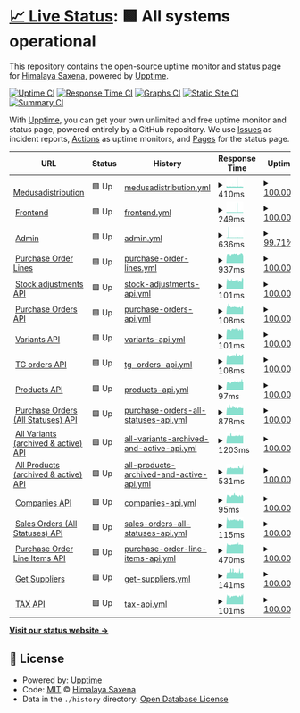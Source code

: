 # [📈 Live Status](https://demo.upptime.js.org): <!--live status--> **🟩 All systems operational**

This repository contains the open-source uptime monitor and status page for [Himalaya Saxena](https://demo.upptime.js.org), powered by [Upptime](https://github.com/upptime/upptime).

[![Uptime CI](https://github.com/himalayadevo/medusa_monitoring/workflows/Uptime%20CI/badge.svg)](https://github.com/himalayadevo/medusa_monitoring/actions?query=workflow%3A%22Uptime+CI%22)
[![Response Time CI](https://github.com/himalayadevo/medusa_monitoring/workflows/Response%20Time%20CI/badge.svg)](https://github.com/himalayadevo/medusa_monitoring/actions?query=workflow%3A%22Response+Time+CI%22)
[![Graphs CI](https://github.com/himalayadevo/medusa_monitoring/workflows/Graphs%20CI/badge.svg)](https://github.com/himalayadevo/medusa_monitoring/actions?query=workflow%3A%22Graphs+CI%22)
[![Static Site CI](https://github.com/himalayadevo/medusa_monitoring/workflows/Static%20Site%20CI/badge.svg)](https://github.com/himalayadevo/medusa_monitoring/actions?query=workflow%3A%22Static+Site+CI%22)
[![Summary CI](https://github.com/himalayadevo/medusa_monitoring/workflows/Summary%20CI/badge.svg)](https://github.com/himalayadevo/medusa_monitoring/actions?query=workflow%3A%22Summary+CI%22)

With [Upptime](https://upptime.js.org), you can get your own unlimited and free uptime monitor and status page, powered entirely by a GitHub repository. We use [Issues](https://github.com/himalayadevo/medusa_monitoring/issues) as incident reports, [Actions](https://github.com/himalayadevo/medusa_monitoring/actions) as uptime monitors, and [Pages](https://demo.upptime.js.org) for the status page.

<!--start: status pages-->
<!-- This summary is generated by Upptime (https://github.com/upptime/upptime) -->
<!-- Do not edit this manually, your changes will be overwritten -->
<!-- prettier-ignore -->
| URL | Status | History | Response Time | Uptime |
| --- | ------ | ------- | ------------- | ------ |
| <img alt="" src="https://favicons.githubusercontent.com/medusadistribution.com" height="13"> [Medusadistribution](https://medusadistribution.com/) | 🟩 Up | [medusadistribution.yml](https://github.com/himalayadevo/medusa_monitoring/commits/HEAD/history/medusadistribution.yml) | <details><summary><img alt="Response time graph" src="./graphs/medusadistribution/response-time-week.png" height="20"> 410ms</summary><br><a href="https://himalayadevo.github.io/medusa_monitoring/history/medusadistribution"><img alt="Response time 410" src="https://img.shields.io/endpoint?url=https%3A%2F%2Fraw.githubusercontent.com%2Fhimalayadevo%2Fmedusa_monitoring%2FHEAD%2Fapi%2Fmedusadistribution%2Fresponse-time.json"></a><br><a href="https://himalayadevo.github.io/medusa_monitoring/history/medusadistribution"><img alt="24-hour response time 348" src="https://img.shields.io/endpoint?url=https%3A%2F%2Fraw.githubusercontent.com%2Fhimalayadevo%2Fmedusa_monitoring%2FHEAD%2Fapi%2Fmedusadistribution%2Fresponse-time-day.json"></a><br><a href="https://himalayadevo.github.io/medusa_monitoring/history/medusadistribution"><img alt="7-day response time 410" src="https://img.shields.io/endpoint?url=https%3A%2F%2Fraw.githubusercontent.com%2Fhimalayadevo%2Fmedusa_monitoring%2FHEAD%2Fapi%2Fmedusadistribution%2Fresponse-time-week.json"></a><br><a href="https://himalayadevo.github.io/medusa_monitoring/history/medusadistribution"><img alt="30-day response time 410" src="https://img.shields.io/endpoint?url=https%3A%2F%2Fraw.githubusercontent.com%2Fhimalayadevo%2Fmedusa_monitoring%2FHEAD%2Fapi%2Fmedusadistribution%2Fresponse-time-month.json"></a><br><a href="https://himalayadevo.github.io/medusa_monitoring/history/medusadistribution"><img alt="1-year response time 410" src="https://img.shields.io/endpoint?url=https%3A%2F%2Fraw.githubusercontent.com%2Fhimalayadevo%2Fmedusa_monitoring%2FHEAD%2Fapi%2Fmedusadistribution%2Fresponse-time-year.json"></a></details> | <details><summary><a href="https://himalayadevo.github.io/medusa_monitoring/history/medusadistribution">100.00%</a></summary><a href="https://himalayadevo.github.io/medusa_monitoring/history/medusadistribution"><img alt="All-time uptime 100.00%" src="https://img.shields.io/endpoint?url=https%3A%2F%2Fraw.githubusercontent.com%2Fhimalayadevo%2Fmedusa_monitoring%2FHEAD%2Fapi%2Fmedusadistribution%2Fuptime.json"></a><br><a href="https://himalayadevo.github.io/medusa_monitoring/history/medusadistribution"><img alt="24-hour uptime 100.00%" src="https://img.shields.io/endpoint?url=https%3A%2F%2Fraw.githubusercontent.com%2Fhimalayadevo%2Fmedusa_monitoring%2FHEAD%2Fapi%2Fmedusadistribution%2Fuptime-day.json"></a><br><a href="https://himalayadevo.github.io/medusa_monitoring/history/medusadistribution"><img alt="7-day uptime 100.00%" src="https://img.shields.io/endpoint?url=https%3A%2F%2Fraw.githubusercontent.com%2Fhimalayadevo%2Fmedusa_monitoring%2FHEAD%2Fapi%2Fmedusadistribution%2Fuptime-week.json"></a><br><a href="https://himalayadevo.github.io/medusa_monitoring/history/medusadistribution"><img alt="30-day uptime 100.00%" src="https://img.shields.io/endpoint?url=https%3A%2F%2Fraw.githubusercontent.com%2Fhimalayadevo%2Fmedusa_monitoring%2FHEAD%2Fapi%2Fmedusadistribution%2Fuptime-month.json"></a><br><a href="https://himalayadevo.github.io/medusa_monitoring/history/medusadistribution"><img alt="1-year uptime 100.00%" src="https://img.shields.io/endpoint?url=https%3A%2F%2Fraw.githubusercontent.com%2Fhimalayadevo%2Fmedusa_monitoring%2FHEAD%2Fapi%2Fmedusadistribution%2Fuptime-year.json"></a></details>
| <img alt="" src="https://favicons.githubusercontent.com/beta.medusadistribution.com" height="13"> [Frontend](https://beta.medusadistribution.com/) | 🟩 Up | [frontend.yml](https://github.com/himalayadevo/medusa_monitoring/commits/HEAD/history/frontend.yml) | <details><summary><img alt="Response time graph" src="./graphs/frontend/response-time-week.png" height="20"> 249ms</summary><br><a href="https://himalayadevo.github.io/medusa_monitoring/history/frontend"><img alt="Response time 249" src="https://img.shields.io/endpoint?url=https%3A%2F%2Fraw.githubusercontent.com%2Fhimalayadevo%2Fmedusa_monitoring%2FHEAD%2Fapi%2Ffrontend%2Fresponse-time.json"></a><br><a href="https://himalayadevo.github.io/medusa_monitoring/history/frontend"><img alt="24-hour response time 222" src="https://img.shields.io/endpoint?url=https%3A%2F%2Fraw.githubusercontent.com%2Fhimalayadevo%2Fmedusa_monitoring%2FHEAD%2Fapi%2Ffrontend%2Fresponse-time-day.json"></a><br><a href="https://himalayadevo.github.io/medusa_monitoring/history/frontend"><img alt="7-day response time 249" src="https://img.shields.io/endpoint?url=https%3A%2F%2Fraw.githubusercontent.com%2Fhimalayadevo%2Fmedusa_monitoring%2FHEAD%2Fapi%2Ffrontend%2Fresponse-time-week.json"></a><br><a href="https://himalayadevo.github.io/medusa_monitoring/history/frontend"><img alt="30-day response time 249" src="https://img.shields.io/endpoint?url=https%3A%2F%2Fraw.githubusercontent.com%2Fhimalayadevo%2Fmedusa_monitoring%2FHEAD%2Fapi%2Ffrontend%2Fresponse-time-month.json"></a><br><a href="https://himalayadevo.github.io/medusa_monitoring/history/frontend"><img alt="1-year response time 249" src="https://img.shields.io/endpoint?url=https%3A%2F%2Fraw.githubusercontent.com%2Fhimalayadevo%2Fmedusa_monitoring%2FHEAD%2Fapi%2Ffrontend%2Fresponse-time-year.json"></a></details> | <details><summary><a href="https://himalayadevo.github.io/medusa_monitoring/history/frontend">100.00%</a></summary><a href="https://himalayadevo.github.io/medusa_monitoring/history/frontend"><img alt="All-time uptime 100.00%" src="https://img.shields.io/endpoint?url=https%3A%2F%2Fraw.githubusercontent.com%2Fhimalayadevo%2Fmedusa_monitoring%2FHEAD%2Fapi%2Ffrontend%2Fuptime.json"></a><br><a href="https://himalayadevo.github.io/medusa_monitoring/history/frontend"><img alt="24-hour uptime 100.00%" src="https://img.shields.io/endpoint?url=https%3A%2F%2Fraw.githubusercontent.com%2Fhimalayadevo%2Fmedusa_monitoring%2FHEAD%2Fapi%2Ffrontend%2Fuptime-day.json"></a><br><a href="https://himalayadevo.github.io/medusa_monitoring/history/frontend"><img alt="7-day uptime 100.00%" src="https://img.shields.io/endpoint?url=https%3A%2F%2Fraw.githubusercontent.com%2Fhimalayadevo%2Fmedusa_monitoring%2FHEAD%2Fapi%2Ffrontend%2Fuptime-week.json"></a><br><a href="https://himalayadevo.github.io/medusa_monitoring/history/frontend"><img alt="30-day uptime 100.00%" src="https://img.shields.io/endpoint?url=https%3A%2F%2Fraw.githubusercontent.com%2Fhimalayadevo%2Fmedusa_monitoring%2FHEAD%2Fapi%2Ffrontend%2Fuptime-month.json"></a><br><a href="https://himalayadevo.github.io/medusa_monitoring/history/frontend"><img alt="1-year uptime 100.00%" src="https://img.shields.io/endpoint?url=https%3A%2F%2Fraw.githubusercontent.com%2Fhimalayadevo%2Fmedusa_monitoring%2FHEAD%2Fapi%2Ffrontend%2Fuptime-year.json"></a></details>
| <img alt="" src="https://favicons.githubusercontent.com/admin.medusadistribution.com" height="13"> [Admin](https://admin.medusadistribution.com/) | 🟩 Up | [admin.yml](https://github.com/himalayadevo/medusa_monitoring/commits/HEAD/history/admin.yml) | <details><summary><img alt="Response time graph" src="./graphs/admin/response-time-week.png" height="20"> 636ms</summary><br><a href="https://himalayadevo.github.io/medusa_monitoring/history/admin"><img alt="Response time 636" src="https://img.shields.io/endpoint?url=https%3A%2F%2Fraw.githubusercontent.com%2Fhimalayadevo%2Fmedusa_monitoring%2FHEAD%2Fapi%2Fadmin%2Fresponse-time.json"></a><br><a href="https://himalayadevo.github.io/medusa_monitoring/history/admin"><img alt="24-hour response time 546" src="https://img.shields.io/endpoint?url=https%3A%2F%2Fraw.githubusercontent.com%2Fhimalayadevo%2Fmedusa_monitoring%2FHEAD%2Fapi%2Fadmin%2Fresponse-time-day.json"></a><br><a href="https://himalayadevo.github.io/medusa_monitoring/history/admin"><img alt="7-day response time 636" src="https://img.shields.io/endpoint?url=https%3A%2F%2Fraw.githubusercontent.com%2Fhimalayadevo%2Fmedusa_monitoring%2FHEAD%2Fapi%2Fadmin%2Fresponse-time-week.json"></a><br><a href="https://himalayadevo.github.io/medusa_monitoring/history/admin"><img alt="30-day response time 636" src="https://img.shields.io/endpoint?url=https%3A%2F%2Fraw.githubusercontent.com%2Fhimalayadevo%2Fmedusa_monitoring%2FHEAD%2Fapi%2Fadmin%2Fresponse-time-month.json"></a><br><a href="https://himalayadevo.github.io/medusa_monitoring/history/admin"><img alt="1-year response time 636" src="https://img.shields.io/endpoint?url=https%3A%2F%2Fraw.githubusercontent.com%2Fhimalayadevo%2Fmedusa_monitoring%2FHEAD%2Fapi%2Fadmin%2Fresponse-time-year.json"></a></details> | <details><summary><a href="https://himalayadevo.github.io/medusa_monitoring/history/admin">99.71%</a></summary><a href="https://himalayadevo.github.io/medusa_monitoring/history/admin"><img alt="All-time uptime 99.71%" src="https://img.shields.io/endpoint?url=https%3A%2F%2Fraw.githubusercontent.com%2Fhimalayadevo%2Fmedusa_monitoring%2FHEAD%2Fapi%2Fadmin%2Fuptime.json"></a><br><a href="https://himalayadevo.github.io/medusa_monitoring/history/admin"><img alt="24-hour uptime 100.00%" src="https://img.shields.io/endpoint?url=https%3A%2F%2Fraw.githubusercontent.com%2Fhimalayadevo%2Fmedusa_monitoring%2FHEAD%2Fapi%2Fadmin%2Fuptime-day.json"></a><br><a href="https://himalayadevo.github.io/medusa_monitoring/history/admin"><img alt="7-day uptime 99.71%" src="https://img.shields.io/endpoint?url=https%3A%2F%2Fraw.githubusercontent.com%2Fhimalayadevo%2Fmedusa_monitoring%2FHEAD%2Fapi%2Fadmin%2Fuptime-week.json"></a><br><a href="https://himalayadevo.github.io/medusa_monitoring/history/admin"><img alt="30-day uptime 99.71%" src="https://img.shields.io/endpoint?url=https%3A%2F%2Fraw.githubusercontent.com%2Fhimalayadevo%2Fmedusa_monitoring%2FHEAD%2Fapi%2Fadmin%2Fuptime-month.json"></a><br><a href="https://himalayadevo.github.io/medusa_monitoring/history/admin"><img alt="1-year uptime 99.71%" src="https://img.shields.io/endpoint?url=https%3A%2F%2Fraw.githubusercontent.com%2Fhimalayadevo%2Fmedusa_monitoring%2FHEAD%2Fapi%2Fadmin%2Fuptime-year.json"></a></details>
| <img alt="" src="https://favicons.githubusercontent.com/api.tradegecko.com" height="13"> [Purchase Order Lines](https://api.tradegecko.com/purchase_order_line_items?limit=250&page=next) | 🟩 Up | [purchase-order-lines.yml](https://github.com/himalayadevo/medusa_monitoring/commits/HEAD/history/purchase-order-lines.yml) | <details><summary><img alt="Response time graph" src="./graphs/purchase-order-lines/response-time-week.png" height="20"> 937ms</summary><br><a href="https://himalayadevo.github.io/medusa_monitoring/history/purchase-order-lines"><img alt="Response time 937" src="https://img.shields.io/endpoint?url=https%3A%2F%2Fraw.githubusercontent.com%2Fhimalayadevo%2Fmedusa_monitoring%2FHEAD%2Fapi%2Fpurchase-order-lines%2Fresponse-time.json"></a><br><a href="https://himalayadevo.github.io/medusa_monitoring/history/purchase-order-lines"><img alt="24-hour response time 937" src="https://img.shields.io/endpoint?url=https%3A%2F%2Fraw.githubusercontent.com%2Fhimalayadevo%2Fmedusa_monitoring%2FHEAD%2Fapi%2Fpurchase-order-lines%2Fresponse-time-day.json"></a><br><a href="https://himalayadevo.github.io/medusa_monitoring/history/purchase-order-lines"><img alt="7-day response time 937" src="https://img.shields.io/endpoint?url=https%3A%2F%2Fraw.githubusercontent.com%2Fhimalayadevo%2Fmedusa_monitoring%2FHEAD%2Fapi%2Fpurchase-order-lines%2Fresponse-time-week.json"></a><br><a href="https://himalayadevo.github.io/medusa_monitoring/history/purchase-order-lines"><img alt="30-day response time 937" src="https://img.shields.io/endpoint?url=https%3A%2F%2Fraw.githubusercontent.com%2Fhimalayadevo%2Fmedusa_monitoring%2FHEAD%2Fapi%2Fpurchase-order-lines%2Fresponse-time-month.json"></a><br><a href="https://himalayadevo.github.io/medusa_monitoring/history/purchase-order-lines"><img alt="1-year response time 937" src="https://img.shields.io/endpoint?url=https%3A%2F%2Fraw.githubusercontent.com%2Fhimalayadevo%2Fmedusa_monitoring%2FHEAD%2Fapi%2Fpurchase-order-lines%2Fresponse-time-year.json"></a></details> | <details><summary><a href="https://himalayadevo.github.io/medusa_monitoring/history/purchase-order-lines">100.00%</a></summary><a href="https://himalayadevo.github.io/medusa_monitoring/history/purchase-order-lines"><img alt="All-time uptime 100.00%" src="https://img.shields.io/endpoint?url=https%3A%2F%2Fraw.githubusercontent.com%2Fhimalayadevo%2Fmedusa_monitoring%2FHEAD%2Fapi%2Fpurchase-order-lines%2Fuptime.json"></a><br><a href="https://himalayadevo.github.io/medusa_monitoring/history/purchase-order-lines"><img alt="24-hour uptime 100.00%" src="https://img.shields.io/endpoint?url=https%3A%2F%2Fraw.githubusercontent.com%2Fhimalayadevo%2Fmedusa_monitoring%2FHEAD%2Fapi%2Fpurchase-order-lines%2Fuptime-day.json"></a><br><a href="https://himalayadevo.github.io/medusa_monitoring/history/purchase-order-lines"><img alt="7-day uptime 100.00%" src="https://img.shields.io/endpoint?url=https%3A%2F%2Fraw.githubusercontent.com%2Fhimalayadevo%2Fmedusa_monitoring%2FHEAD%2Fapi%2Fpurchase-order-lines%2Fuptime-week.json"></a><br><a href="https://himalayadevo.github.io/medusa_monitoring/history/purchase-order-lines"><img alt="30-day uptime 100.00%" src="https://img.shields.io/endpoint?url=https%3A%2F%2Fraw.githubusercontent.com%2Fhimalayadevo%2Fmedusa_monitoring%2FHEAD%2Fapi%2Fpurchase-order-lines%2Fuptime-month.json"></a><br><a href="https://himalayadevo.github.io/medusa_monitoring/history/purchase-order-lines"><img alt="1-year uptime 100.00%" src="https://img.shields.io/endpoint?url=https%3A%2F%2Fraw.githubusercontent.com%2Fhimalayadevo%2Fmedusa_monitoring%2FHEAD%2Fapi%2Fpurchase-order-lines%2Fuptime-year.json"></a></details>
| <img alt="" src="https://favicons.githubusercontent.com/api.tradegecko.com" height="13"> [Stock adjustments API](https://api.tradegecko.com/stock_adjustments/6114387) | 🟩 Up | [stock-adjustments-api.yml](https://github.com/himalayadevo/medusa_monitoring/commits/HEAD/history/stock-adjustments-api.yml) | <details><summary><img alt="Response time graph" src="./graphs/stock-adjustments-api/response-time-week.png" height="20"> 101ms</summary><br><a href="https://himalayadevo.github.io/medusa_monitoring/history/stock-adjustments-api"><img alt="Response time 101" src="https://img.shields.io/endpoint?url=https%3A%2F%2Fraw.githubusercontent.com%2Fhimalayadevo%2Fmedusa_monitoring%2FHEAD%2Fapi%2Fstock-adjustments-api%2Fresponse-time.json"></a><br><a href="https://himalayadevo.github.io/medusa_monitoring/history/stock-adjustments-api"><img alt="24-hour response time 101" src="https://img.shields.io/endpoint?url=https%3A%2F%2Fraw.githubusercontent.com%2Fhimalayadevo%2Fmedusa_monitoring%2FHEAD%2Fapi%2Fstock-adjustments-api%2Fresponse-time-day.json"></a><br><a href="https://himalayadevo.github.io/medusa_monitoring/history/stock-adjustments-api"><img alt="7-day response time 101" src="https://img.shields.io/endpoint?url=https%3A%2F%2Fraw.githubusercontent.com%2Fhimalayadevo%2Fmedusa_monitoring%2FHEAD%2Fapi%2Fstock-adjustments-api%2Fresponse-time-week.json"></a><br><a href="https://himalayadevo.github.io/medusa_monitoring/history/stock-adjustments-api"><img alt="30-day response time 101" src="https://img.shields.io/endpoint?url=https%3A%2F%2Fraw.githubusercontent.com%2Fhimalayadevo%2Fmedusa_monitoring%2FHEAD%2Fapi%2Fstock-adjustments-api%2Fresponse-time-month.json"></a><br><a href="https://himalayadevo.github.io/medusa_monitoring/history/stock-adjustments-api"><img alt="1-year response time 101" src="https://img.shields.io/endpoint?url=https%3A%2F%2Fraw.githubusercontent.com%2Fhimalayadevo%2Fmedusa_monitoring%2FHEAD%2Fapi%2Fstock-adjustments-api%2Fresponse-time-year.json"></a></details> | <details><summary><a href="https://himalayadevo.github.io/medusa_monitoring/history/stock-adjustments-api">100.00%</a></summary><a href="https://himalayadevo.github.io/medusa_monitoring/history/stock-adjustments-api"><img alt="All-time uptime 100.00%" src="https://img.shields.io/endpoint?url=https%3A%2F%2Fraw.githubusercontent.com%2Fhimalayadevo%2Fmedusa_monitoring%2FHEAD%2Fapi%2Fstock-adjustments-api%2Fuptime.json"></a><br><a href="https://himalayadevo.github.io/medusa_monitoring/history/stock-adjustments-api"><img alt="24-hour uptime 100.00%" src="https://img.shields.io/endpoint?url=https%3A%2F%2Fraw.githubusercontent.com%2Fhimalayadevo%2Fmedusa_monitoring%2FHEAD%2Fapi%2Fstock-adjustments-api%2Fuptime-day.json"></a><br><a href="https://himalayadevo.github.io/medusa_monitoring/history/stock-adjustments-api"><img alt="7-day uptime 100.00%" src="https://img.shields.io/endpoint?url=https%3A%2F%2Fraw.githubusercontent.com%2Fhimalayadevo%2Fmedusa_monitoring%2FHEAD%2Fapi%2Fstock-adjustments-api%2Fuptime-week.json"></a><br><a href="https://himalayadevo.github.io/medusa_monitoring/history/stock-adjustments-api"><img alt="30-day uptime 100.00%" src="https://img.shields.io/endpoint?url=https%3A%2F%2Fraw.githubusercontent.com%2Fhimalayadevo%2Fmedusa_monitoring%2FHEAD%2Fapi%2Fstock-adjustments-api%2Fuptime-month.json"></a><br><a href="https://himalayadevo.github.io/medusa_monitoring/history/stock-adjustments-api"><img alt="1-year uptime 100.00%" src="https://img.shields.io/endpoint?url=https%3A%2F%2Fraw.githubusercontent.com%2Fhimalayadevo%2Fmedusa_monitoring%2FHEAD%2Fapi%2Fstock-adjustments-api%2Fuptime-year.json"></a></details>
| <img alt="" src="https://favicons.githubusercontent.com/api.tradegecko.com" height="13"> [Purchase Orders API](https://api.tradegecko.com/purchase_orders/1711730) | 🟩 Up | [purchase-orders-api.yml](https://github.com/himalayadevo/medusa_monitoring/commits/HEAD/history/purchase-orders-api.yml) | <details><summary><img alt="Response time graph" src="./graphs/purchase-orders-api/response-time-week.png" height="20"> 108ms</summary><br><a href="https://himalayadevo.github.io/medusa_monitoring/history/purchase-orders-api"><img alt="Response time 108" src="https://img.shields.io/endpoint?url=https%3A%2F%2Fraw.githubusercontent.com%2Fhimalayadevo%2Fmedusa_monitoring%2FHEAD%2Fapi%2Fpurchase-orders-api%2Fresponse-time.json"></a><br><a href="https://himalayadevo.github.io/medusa_monitoring/history/purchase-orders-api"><img alt="24-hour response time 108" src="https://img.shields.io/endpoint?url=https%3A%2F%2Fraw.githubusercontent.com%2Fhimalayadevo%2Fmedusa_monitoring%2FHEAD%2Fapi%2Fpurchase-orders-api%2Fresponse-time-day.json"></a><br><a href="https://himalayadevo.github.io/medusa_monitoring/history/purchase-orders-api"><img alt="7-day response time 108" src="https://img.shields.io/endpoint?url=https%3A%2F%2Fraw.githubusercontent.com%2Fhimalayadevo%2Fmedusa_monitoring%2FHEAD%2Fapi%2Fpurchase-orders-api%2Fresponse-time-week.json"></a><br><a href="https://himalayadevo.github.io/medusa_monitoring/history/purchase-orders-api"><img alt="30-day response time 108" src="https://img.shields.io/endpoint?url=https%3A%2F%2Fraw.githubusercontent.com%2Fhimalayadevo%2Fmedusa_monitoring%2FHEAD%2Fapi%2Fpurchase-orders-api%2Fresponse-time-month.json"></a><br><a href="https://himalayadevo.github.io/medusa_monitoring/history/purchase-orders-api"><img alt="1-year response time 108" src="https://img.shields.io/endpoint?url=https%3A%2F%2Fraw.githubusercontent.com%2Fhimalayadevo%2Fmedusa_monitoring%2FHEAD%2Fapi%2Fpurchase-orders-api%2Fresponse-time-year.json"></a></details> | <details><summary><a href="https://himalayadevo.github.io/medusa_monitoring/history/purchase-orders-api">100.00%</a></summary><a href="https://himalayadevo.github.io/medusa_monitoring/history/purchase-orders-api"><img alt="All-time uptime 100.00%" src="https://img.shields.io/endpoint?url=https%3A%2F%2Fraw.githubusercontent.com%2Fhimalayadevo%2Fmedusa_monitoring%2FHEAD%2Fapi%2Fpurchase-orders-api%2Fuptime.json"></a><br><a href="https://himalayadevo.github.io/medusa_monitoring/history/purchase-orders-api"><img alt="24-hour uptime 100.00%" src="https://img.shields.io/endpoint?url=https%3A%2F%2Fraw.githubusercontent.com%2Fhimalayadevo%2Fmedusa_monitoring%2FHEAD%2Fapi%2Fpurchase-orders-api%2Fuptime-day.json"></a><br><a href="https://himalayadevo.github.io/medusa_monitoring/history/purchase-orders-api"><img alt="7-day uptime 100.00%" src="https://img.shields.io/endpoint?url=https%3A%2F%2Fraw.githubusercontent.com%2Fhimalayadevo%2Fmedusa_monitoring%2FHEAD%2Fapi%2Fpurchase-orders-api%2Fuptime-week.json"></a><br><a href="https://himalayadevo.github.io/medusa_monitoring/history/purchase-orders-api"><img alt="30-day uptime 100.00%" src="https://img.shields.io/endpoint?url=https%3A%2F%2Fraw.githubusercontent.com%2Fhimalayadevo%2Fmedusa_monitoring%2FHEAD%2Fapi%2Fpurchase-orders-api%2Fuptime-month.json"></a><br><a href="https://himalayadevo.github.io/medusa_monitoring/history/purchase-orders-api"><img alt="1-year uptime 100.00%" src="https://img.shields.io/endpoint?url=https%3A%2F%2Fraw.githubusercontent.com%2Fhimalayadevo%2Fmedusa_monitoring%2FHEAD%2Fapi%2Fpurchase-orders-api%2Fuptime-year.json"></a></details>
| <img alt="" src="https://favicons.githubusercontent.com/api.tradegecko.com" height="13"> [Variants API](https://api.tradegecko.com/variants/70061913) | 🟩 Up | [variants-api.yml](https://github.com/himalayadevo/medusa_monitoring/commits/HEAD/history/variants-api.yml) | <details><summary><img alt="Response time graph" src="./graphs/variants-api/response-time-week.png" height="20"> 101ms</summary><br><a href="https://himalayadevo.github.io/medusa_monitoring/history/variants-api"><img alt="Response time 101" src="https://img.shields.io/endpoint?url=https%3A%2F%2Fraw.githubusercontent.com%2Fhimalayadevo%2Fmedusa_monitoring%2FHEAD%2Fapi%2Fvariants-api%2Fresponse-time.json"></a><br><a href="https://himalayadevo.github.io/medusa_monitoring/history/variants-api"><img alt="24-hour response time 101" src="https://img.shields.io/endpoint?url=https%3A%2F%2Fraw.githubusercontent.com%2Fhimalayadevo%2Fmedusa_monitoring%2FHEAD%2Fapi%2Fvariants-api%2Fresponse-time-day.json"></a><br><a href="https://himalayadevo.github.io/medusa_monitoring/history/variants-api"><img alt="7-day response time 101" src="https://img.shields.io/endpoint?url=https%3A%2F%2Fraw.githubusercontent.com%2Fhimalayadevo%2Fmedusa_monitoring%2FHEAD%2Fapi%2Fvariants-api%2Fresponse-time-week.json"></a><br><a href="https://himalayadevo.github.io/medusa_monitoring/history/variants-api"><img alt="30-day response time 101" src="https://img.shields.io/endpoint?url=https%3A%2F%2Fraw.githubusercontent.com%2Fhimalayadevo%2Fmedusa_monitoring%2FHEAD%2Fapi%2Fvariants-api%2Fresponse-time-month.json"></a><br><a href="https://himalayadevo.github.io/medusa_monitoring/history/variants-api"><img alt="1-year response time 101" src="https://img.shields.io/endpoint?url=https%3A%2F%2Fraw.githubusercontent.com%2Fhimalayadevo%2Fmedusa_monitoring%2FHEAD%2Fapi%2Fvariants-api%2Fresponse-time-year.json"></a></details> | <details><summary><a href="https://himalayadevo.github.io/medusa_monitoring/history/variants-api">100.00%</a></summary><a href="https://himalayadevo.github.io/medusa_monitoring/history/variants-api"><img alt="All-time uptime 100.00%" src="https://img.shields.io/endpoint?url=https%3A%2F%2Fraw.githubusercontent.com%2Fhimalayadevo%2Fmedusa_monitoring%2FHEAD%2Fapi%2Fvariants-api%2Fuptime.json"></a><br><a href="https://himalayadevo.github.io/medusa_monitoring/history/variants-api"><img alt="24-hour uptime 100.00%" src="https://img.shields.io/endpoint?url=https%3A%2F%2Fraw.githubusercontent.com%2Fhimalayadevo%2Fmedusa_monitoring%2FHEAD%2Fapi%2Fvariants-api%2Fuptime-day.json"></a><br><a href="https://himalayadevo.github.io/medusa_monitoring/history/variants-api"><img alt="7-day uptime 100.00%" src="https://img.shields.io/endpoint?url=https%3A%2F%2Fraw.githubusercontent.com%2Fhimalayadevo%2Fmedusa_monitoring%2FHEAD%2Fapi%2Fvariants-api%2Fuptime-week.json"></a><br><a href="https://himalayadevo.github.io/medusa_monitoring/history/variants-api"><img alt="30-day uptime 100.00%" src="https://img.shields.io/endpoint?url=https%3A%2F%2Fraw.githubusercontent.com%2Fhimalayadevo%2Fmedusa_monitoring%2FHEAD%2Fapi%2Fvariants-api%2Fuptime-month.json"></a><br><a href="https://himalayadevo.github.io/medusa_monitoring/history/variants-api"><img alt="1-year uptime 100.00%" src="https://img.shields.io/endpoint?url=https%3A%2F%2Fraw.githubusercontent.com%2Fhimalayadevo%2Fmedusa_monitoring%2FHEAD%2Fapi%2Fvariants-api%2Fuptime-year.json"></a></details>
| <img alt="" src="https://favicons.githubusercontent.com/api.tradegecko.com" height="13"> [TG orders API](https://api.tradegecko.com/orders/91163271) | 🟩 Up | [tg-orders-api.yml](https://github.com/himalayadevo/medusa_monitoring/commits/HEAD/history/tg-orders-api.yml) | <details><summary><img alt="Response time graph" src="./graphs/tg-orders-api/response-time-week.png" height="20"> 108ms</summary><br><a href="https://himalayadevo.github.io/medusa_monitoring/history/tg-orders-api"><img alt="Response time 108" src="https://img.shields.io/endpoint?url=https%3A%2F%2Fraw.githubusercontent.com%2Fhimalayadevo%2Fmedusa_monitoring%2FHEAD%2Fapi%2Ftg-orders-api%2Fresponse-time.json"></a><br><a href="https://himalayadevo.github.io/medusa_monitoring/history/tg-orders-api"><img alt="24-hour response time 108" src="https://img.shields.io/endpoint?url=https%3A%2F%2Fraw.githubusercontent.com%2Fhimalayadevo%2Fmedusa_monitoring%2FHEAD%2Fapi%2Ftg-orders-api%2Fresponse-time-day.json"></a><br><a href="https://himalayadevo.github.io/medusa_monitoring/history/tg-orders-api"><img alt="7-day response time 108" src="https://img.shields.io/endpoint?url=https%3A%2F%2Fraw.githubusercontent.com%2Fhimalayadevo%2Fmedusa_monitoring%2FHEAD%2Fapi%2Ftg-orders-api%2Fresponse-time-week.json"></a><br><a href="https://himalayadevo.github.io/medusa_monitoring/history/tg-orders-api"><img alt="30-day response time 108" src="https://img.shields.io/endpoint?url=https%3A%2F%2Fraw.githubusercontent.com%2Fhimalayadevo%2Fmedusa_monitoring%2FHEAD%2Fapi%2Ftg-orders-api%2Fresponse-time-month.json"></a><br><a href="https://himalayadevo.github.io/medusa_monitoring/history/tg-orders-api"><img alt="1-year response time 108" src="https://img.shields.io/endpoint?url=https%3A%2F%2Fraw.githubusercontent.com%2Fhimalayadevo%2Fmedusa_monitoring%2FHEAD%2Fapi%2Ftg-orders-api%2Fresponse-time-year.json"></a></details> | <details><summary><a href="https://himalayadevo.github.io/medusa_monitoring/history/tg-orders-api">100.00%</a></summary><a href="https://himalayadevo.github.io/medusa_monitoring/history/tg-orders-api"><img alt="All-time uptime 100.00%" src="https://img.shields.io/endpoint?url=https%3A%2F%2Fraw.githubusercontent.com%2Fhimalayadevo%2Fmedusa_monitoring%2FHEAD%2Fapi%2Ftg-orders-api%2Fuptime.json"></a><br><a href="https://himalayadevo.github.io/medusa_monitoring/history/tg-orders-api"><img alt="24-hour uptime 100.00%" src="https://img.shields.io/endpoint?url=https%3A%2F%2Fraw.githubusercontent.com%2Fhimalayadevo%2Fmedusa_monitoring%2FHEAD%2Fapi%2Ftg-orders-api%2Fuptime-day.json"></a><br><a href="https://himalayadevo.github.io/medusa_monitoring/history/tg-orders-api"><img alt="7-day uptime 100.00%" src="https://img.shields.io/endpoint?url=https%3A%2F%2Fraw.githubusercontent.com%2Fhimalayadevo%2Fmedusa_monitoring%2FHEAD%2Fapi%2Ftg-orders-api%2Fuptime-week.json"></a><br><a href="https://himalayadevo.github.io/medusa_monitoring/history/tg-orders-api"><img alt="30-day uptime 100.00%" src="https://img.shields.io/endpoint?url=https%3A%2F%2Fraw.githubusercontent.com%2Fhimalayadevo%2Fmedusa_monitoring%2FHEAD%2Fapi%2Ftg-orders-api%2Fuptime-month.json"></a><br><a href="https://himalayadevo.github.io/medusa_monitoring/history/tg-orders-api"><img alt="1-year uptime 100.00%" src="https://img.shields.io/endpoint?url=https%3A%2F%2Fraw.githubusercontent.com%2Fhimalayadevo%2Fmedusa_monitoring%2FHEAD%2Fapi%2Ftg-orders-api%2Fuptime-year.json"></a></details>
| <img alt="" src="https://favicons.githubusercontent.com/api.tradegecko.com" height="13"> [Products API](https://api.tradegecko.com/products/39126162) | 🟩 Up | [products-api.yml](https://github.com/himalayadevo/medusa_monitoring/commits/HEAD/history/products-api.yml) | <details><summary><img alt="Response time graph" src="./graphs/products-api/response-time-week.png" height="20"> 97ms</summary><br><a href="https://himalayadevo.github.io/medusa_monitoring/history/products-api"><img alt="Response time 97" src="https://img.shields.io/endpoint?url=https%3A%2F%2Fraw.githubusercontent.com%2Fhimalayadevo%2Fmedusa_monitoring%2FHEAD%2Fapi%2Fproducts-api%2Fresponse-time.json"></a><br><a href="https://himalayadevo.github.io/medusa_monitoring/history/products-api"><img alt="24-hour response time 97" src="https://img.shields.io/endpoint?url=https%3A%2F%2Fraw.githubusercontent.com%2Fhimalayadevo%2Fmedusa_monitoring%2FHEAD%2Fapi%2Fproducts-api%2Fresponse-time-day.json"></a><br><a href="https://himalayadevo.github.io/medusa_monitoring/history/products-api"><img alt="7-day response time 97" src="https://img.shields.io/endpoint?url=https%3A%2F%2Fraw.githubusercontent.com%2Fhimalayadevo%2Fmedusa_monitoring%2FHEAD%2Fapi%2Fproducts-api%2Fresponse-time-week.json"></a><br><a href="https://himalayadevo.github.io/medusa_monitoring/history/products-api"><img alt="30-day response time 97" src="https://img.shields.io/endpoint?url=https%3A%2F%2Fraw.githubusercontent.com%2Fhimalayadevo%2Fmedusa_monitoring%2FHEAD%2Fapi%2Fproducts-api%2Fresponse-time-month.json"></a><br><a href="https://himalayadevo.github.io/medusa_monitoring/history/products-api"><img alt="1-year response time 97" src="https://img.shields.io/endpoint?url=https%3A%2F%2Fraw.githubusercontent.com%2Fhimalayadevo%2Fmedusa_monitoring%2FHEAD%2Fapi%2Fproducts-api%2Fresponse-time-year.json"></a></details> | <details><summary><a href="https://himalayadevo.github.io/medusa_monitoring/history/products-api">100.00%</a></summary><a href="https://himalayadevo.github.io/medusa_monitoring/history/products-api"><img alt="All-time uptime 100.00%" src="https://img.shields.io/endpoint?url=https%3A%2F%2Fraw.githubusercontent.com%2Fhimalayadevo%2Fmedusa_monitoring%2FHEAD%2Fapi%2Fproducts-api%2Fuptime.json"></a><br><a href="https://himalayadevo.github.io/medusa_monitoring/history/products-api"><img alt="24-hour uptime 100.00%" src="https://img.shields.io/endpoint?url=https%3A%2F%2Fraw.githubusercontent.com%2Fhimalayadevo%2Fmedusa_monitoring%2FHEAD%2Fapi%2Fproducts-api%2Fuptime-day.json"></a><br><a href="https://himalayadevo.github.io/medusa_monitoring/history/products-api"><img alt="7-day uptime 100.00%" src="https://img.shields.io/endpoint?url=https%3A%2F%2Fraw.githubusercontent.com%2Fhimalayadevo%2Fmedusa_monitoring%2FHEAD%2Fapi%2Fproducts-api%2Fuptime-week.json"></a><br><a href="https://himalayadevo.github.io/medusa_monitoring/history/products-api"><img alt="30-day uptime 100.00%" src="https://img.shields.io/endpoint?url=https%3A%2F%2Fraw.githubusercontent.com%2Fhimalayadevo%2Fmedusa_monitoring%2FHEAD%2Fapi%2Fproducts-api%2Fuptime-month.json"></a><br><a href="https://himalayadevo.github.io/medusa_monitoring/history/products-api"><img alt="1-year uptime 100.00%" src="https://img.shields.io/endpoint?url=https%3A%2F%2Fraw.githubusercontent.com%2Fhimalayadevo%2Fmedusa_monitoring%2FHEAD%2Fapi%2Fproducts-api%2Fuptime-year.json"></a></details>
| <img alt="" src="https://favicons.githubusercontent.com/api.tradegecko.com" height="13"> [Purchase Orders (All Statuses) API](https://api.tradegecko.com/purchase_orders?limit=250&page=next) | 🟩 Up | [purchase-orders-all-statuses-api.yml](https://github.com/himalayadevo/medusa_monitoring/commits/HEAD/history/purchase-orders-all-statuses-api.yml) | <details><summary><img alt="Response time graph" src="./graphs/purchase-orders-all-statuses-api/response-time-week.png" height="20"> 878ms</summary><br><a href="https://himalayadevo.github.io/medusa_monitoring/history/purchase-orders-all-statuses-api"><img alt="Response time 878" src="https://img.shields.io/endpoint?url=https%3A%2F%2Fraw.githubusercontent.com%2Fhimalayadevo%2Fmedusa_monitoring%2FHEAD%2Fapi%2Fpurchase-orders-all-statuses-api%2Fresponse-time.json"></a><br><a href="https://himalayadevo.github.io/medusa_monitoring/history/purchase-orders-all-statuses-api"><img alt="24-hour response time 878" src="https://img.shields.io/endpoint?url=https%3A%2F%2Fraw.githubusercontent.com%2Fhimalayadevo%2Fmedusa_monitoring%2FHEAD%2Fapi%2Fpurchase-orders-all-statuses-api%2Fresponse-time-day.json"></a><br><a href="https://himalayadevo.github.io/medusa_monitoring/history/purchase-orders-all-statuses-api"><img alt="7-day response time 878" src="https://img.shields.io/endpoint?url=https%3A%2F%2Fraw.githubusercontent.com%2Fhimalayadevo%2Fmedusa_monitoring%2FHEAD%2Fapi%2Fpurchase-orders-all-statuses-api%2Fresponse-time-week.json"></a><br><a href="https://himalayadevo.github.io/medusa_monitoring/history/purchase-orders-all-statuses-api"><img alt="30-day response time 878" src="https://img.shields.io/endpoint?url=https%3A%2F%2Fraw.githubusercontent.com%2Fhimalayadevo%2Fmedusa_monitoring%2FHEAD%2Fapi%2Fpurchase-orders-all-statuses-api%2Fresponse-time-month.json"></a><br><a href="https://himalayadevo.github.io/medusa_monitoring/history/purchase-orders-all-statuses-api"><img alt="1-year response time 878" src="https://img.shields.io/endpoint?url=https%3A%2F%2Fraw.githubusercontent.com%2Fhimalayadevo%2Fmedusa_monitoring%2FHEAD%2Fapi%2Fpurchase-orders-all-statuses-api%2Fresponse-time-year.json"></a></details> | <details><summary><a href="https://himalayadevo.github.io/medusa_monitoring/history/purchase-orders-all-statuses-api">100.00%</a></summary><a href="https://himalayadevo.github.io/medusa_monitoring/history/purchase-orders-all-statuses-api"><img alt="All-time uptime 100.00%" src="https://img.shields.io/endpoint?url=https%3A%2F%2Fraw.githubusercontent.com%2Fhimalayadevo%2Fmedusa_monitoring%2FHEAD%2Fapi%2Fpurchase-orders-all-statuses-api%2Fuptime.json"></a><br><a href="https://himalayadevo.github.io/medusa_monitoring/history/purchase-orders-all-statuses-api"><img alt="24-hour uptime 100.00%" src="https://img.shields.io/endpoint?url=https%3A%2F%2Fraw.githubusercontent.com%2Fhimalayadevo%2Fmedusa_monitoring%2FHEAD%2Fapi%2Fpurchase-orders-all-statuses-api%2Fuptime-day.json"></a><br><a href="https://himalayadevo.github.io/medusa_monitoring/history/purchase-orders-all-statuses-api"><img alt="7-day uptime 100.00%" src="https://img.shields.io/endpoint?url=https%3A%2F%2Fraw.githubusercontent.com%2Fhimalayadevo%2Fmedusa_monitoring%2FHEAD%2Fapi%2Fpurchase-orders-all-statuses-api%2Fuptime-week.json"></a><br><a href="https://himalayadevo.github.io/medusa_monitoring/history/purchase-orders-all-statuses-api"><img alt="30-day uptime 100.00%" src="https://img.shields.io/endpoint?url=https%3A%2F%2Fraw.githubusercontent.com%2Fhimalayadevo%2Fmedusa_monitoring%2FHEAD%2Fapi%2Fpurchase-orders-all-statuses-api%2Fuptime-month.json"></a><br><a href="https://himalayadevo.github.io/medusa_monitoring/history/purchase-orders-all-statuses-api"><img alt="1-year uptime 100.00%" src="https://img.shields.io/endpoint?url=https%3A%2F%2Fraw.githubusercontent.com%2Fhimalayadevo%2Fmedusa_monitoring%2FHEAD%2Fapi%2Fpurchase-orders-all-statuses-api%2Fuptime-year.json"></a></details>
| <img alt="" src="https://favicons.githubusercontent.com/api.tradegecko.com" height="13"> [All Variants (archived & active) API](https://api.tradegecko.com/variants?limit=250&status=archived,active) | 🟩 Up | [all-variants-archived-and-active-api.yml](https://github.com/himalayadevo/medusa_monitoring/commits/HEAD/history/all-variants-archived-and-active-api.yml) | <details><summary><img alt="Response time graph" src="./graphs/all-variants-archived-and-active-api/response-time-week.png" height="20"> 1203ms</summary><br><a href="https://himalayadevo.github.io/medusa_monitoring/history/all-variants-archived-and-active-api"><img alt="Response time 1203" src="https://img.shields.io/endpoint?url=https%3A%2F%2Fraw.githubusercontent.com%2Fhimalayadevo%2Fmedusa_monitoring%2FHEAD%2Fapi%2Fall-variants-archived-and-active-api%2Fresponse-time.json"></a><br><a href="https://himalayadevo.github.io/medusa_monitoring/history/all-variants-archived-and-active-api"><img alt="24-hour response time 1203" src="https://img.shields.io/endpoint?url=https%3A%2F%2Fraw.githubusercontent.com%2Fhimalayadevo%2Fmedusa_monitoring%2FHEAD%2Fapi%2Fall-variants-archived-and-active-api%2Fresponse-time-day.json"></a><br><a href="https://himalayadevo.github.io/medusa_monitoring/history/all-variants-archived-and-active-api"><img alt="7-day response time 1203" src="https://img.shields.io/endpoint?url=https%3A%2F%2Fraw.githubusercontent.com%2Fhimalayadevo%2Fmedusa_monitoring%2FHEAD%2Fapi%2Fall-variants-archived-and-active-api%2Fresponse-time-week.json"></a><br><a href="https://himalayadevo.github.io/medusa_monitoring/history/all-variants-archived-and-active-api"><img alt="30-day response time 1203" src="https://img.shields.io/endpoint?url=https%3A%2F%2Fraw.githubusercontent.com%2Fhimalayadevo%2Fmedusa_monitoring%2FHEAD%2Fapi%2Fall-variants-archived-and-active-api%2Fresponse-time-month.json"></a><br><a href="https://himalayadevo.github.io/medusa_monitoring/history/all-variants-archived-and-active-api"><img alt="1-year response time 1203" src="https://img.shields.io/endpoint?url=https%3A%2F%2Fraw.githubusercontent.com%2Fhimalayadevo%2Fmedusa_monitoring%2FHEAD%2Fapi%2Fall-variants-archived-and-active-api%2Fresponse-time-year.json"></a></details> | <details><summary><a href="https://himalayadevo.github.io/medusa_monitoring/history/all-variants-archived-and-active-api">100.00%</a></summary><a href="https://himalayadevo.github.io/medusa_monitoring/history/all-variants-archived-and-active-api"><img alt="All-time uptime 100.00%" src="https://img.shields.io/endpoint?url=https%3A%2F%2Fraw.githubusercontent.com%2Fhimalayadevo%2Fmedusa_monitoring%2FHEAD%2Fapi%2Fall-variants-archived-and-active-api%2Fuptime.json"></a><br><a href="https://himalayadevo.github.io/medusa_monitoring/history/all-variants-archived-and-active-api"><img alt="24-hour uptime 100.00%" src="https://img.shields.io/endpoint?url=https%3A%2F%2Fraw.githubusercontent.com%2Fhimalayadevo%2Fmedusa_monitoring%2FHEAD%2Fapi%2Fall-variants-archived-and-active-api%2Fuptime-day.json"></a><br><a href="https://himalayadevo.github.io/medusa_monitoring/history/all-variants-archived-and-active-api"><img alt="7-day uptime 100.00%" src="https://img.shields.io/endpoint?url=https%3A%2F%2Fraw.githubusercontent.com%2Fhimalayadevo%2Fmedusa_monitoring%2FHEAD%2Fapi%2Fall-variants-archived-and-active-api%2Fuptime-week.json"></a><br><a href="https://himalayadevo.github.io/medusa_monitoring/history/all-variants-archived-and-active-api"><img alt="30-day uptime 100.00%" src="https://img.shields.io/endpoint?url=https%3A%2F%2Fraw.githubusercontent.com%2Fhimalayadevo%2Fmedusa_monitoring%2FHEAD%2Fapi%2Fall-variants-archived-and-active-api%2Fuptime-month.json"></a><br><a href="https://himalayadevo.github.io/medusa_monitoring/history/all-variants-archived-and-active-api"><img alt="1-year uptime 100.00%" src="https://img.shields.io/endpoint?url=https%3A%2F%2Fraw.githubusercontent.com%2Fhimalayadevo%2Fmedusa_monitoring%2FHEAD%2Fapi%2Fall-variants-archived-and-active-api%2Fuptime-year.json"></a></details>
| <img alt="" src="https://favicons.githubusercontent.com/api.tradegecko.com" height="13"> [All Products (archived & active) API](https://api.tradegecko.com/products?limit=250&status=archived,active) | 🟩 Up | [all-products-archived-and-active-api.yml](https://github.com/himalayadevo/medusa_monitoring/commits/HEAD/history/all-products-archived-and-active-api.yml) | <details><summary><img alt="Response time graph" src="./graphs/all-products-archived-and-active-api/response-time-week.png" height="20"> 531ms</summary><br><a href="https://himalayadevo.github.io/medusa_monitoring/history/all-products-archived-and-active-api"><img alt="Response time 531" src="https://img.shields.io/endpoint?url=https%3A%2F%2Fraw.githubusercontent.com%2Fhimalayadevo%2Fmedusa_monitoring%2FHEAD%2Fapi%2Fall-products-archived-and-active-api%2Fresponse-time.json"></a><br><a href="https://himalayadevo.github.io/medusa_monitoring/history/all-products-archived-and-active-api"><img alt="24-hour response time 531" src="https://img.shields.io/endpoint?url=https%3A%2F%2Fraw.githubusercontent.com%2Fhimalayadevo%2Fmedusa_monitoring%2FHEAD%2Fapi%2Fall-products-archived-and-active-api%2Fresponse-time-day.json"></a><br><a href="https://himalayadevo.github.io/medusa_monitoring/history/all-products-archived-and-active-api"><img alt="7-day response time 531" src="https://img.shields.io/endpoint?url=https%3A%2F%2Fraw.githubusercontent.com%2Fhimalayadevo%2Fmedusa_monitoring%2FHEAD%2Fapi%2Fall-products-archived-and-active-api%2Fresponse-time-week.json"></a><br><a href="https://himalayadevo.github.io/medusa_monitoring/history/all-products-archived-and-active-api"><img alt="30-day response time 531" src="https://img.shields.io/endpoint?url=https%3A%2F%2Fraw.githubusercontent.com%2Fhimalayadevo%2Fmedusa_monitoring%2FHEAD%2Fapi%2Fall-products-archived-and-active-api%2Fresponse-time-month.json"></a><br><a href="https://himalayadevo.github.io/medusa_monitoring/history/all-products-archived-and-active-api"><img alt="1-year response time 531" src="https://img.shields.io/endpoint?url=https%3A%2F%2Fraw.githubusercontent.com%2Fhimalayadevo%2Fmedusa_monitoring%2FHEAD%2Fapi%2Fall-products-archived-and-active-api%2Fresponse-time-year.json"></a></details> | <details><summary><a href="https://himalayadevo.github.io/medusa_monitoring/history/all-products-archived-and-active-api">100.00%</a></summary><a href="https://himalayadevo.github.io/medusa_monitoring/history/all-products-archived-and-active-api"><img alt="All-time uptime 100.00%" src="https://img.shields.io/endpoint?url=https%3A%2F%2Fraw.githubusercontent.com%2Fhimalayadevo%2Fmedusa_monitoring%2FHEAD%2Fapi%2Fall-products-archived-and-active-api%2Fuptime.json"></a><br><a href="https://himalayadevo.github.io/medusa_monitoring/history/all-products-archived-and-active-api"><img alt="24-hour uptime 100.00%" src="https://img.shields.io/endpoint?url=https%3A%2F%2Fraw.githubusercontent.com%2Fhimalayadevo%2Fmedusa_monitoring%2FHEAD%2Fapi%2Fall-products-archived-and-active-api%2Fuptime-day.json"></a><br><a href="https://himalayadevo.github.io/medusa_monitoring/history/all-products-archived-and-active-api"><img alt="7-day uptime 100.00%" src="https://img.shields.io/endpoint?url=https%3A%2F%2Fraw.githubusercontent.com%2Fhimalayadevo%2Fmedusa_monitoring%2FHEAD%2Fapi%2Fall-products-archived-and-active-api%2Fuptime-week.json"></a><br><a href="https://himalayadevo.github.io/medusa_monitoring/history/all-products-archived-and-active-api"><img alt="30-day uptime 100.00%" src="https://img.shields.io/endpoint?url=https%3A%2F%2Fraw.githubusercontent.com%2Fhimalayadevo%2Fmedusa_monitoring%2FHEAD%2Fapi%2Fall-products-archived-and-active-api%2Fuptime-month.json"></a><br><a href="https://himalayadevo.github.io/medusa_monitoring/history/all-products-archived-and-active-api"><img alt="1-year uptime 100.00%" src="https://img.shields.io/endpoint?url=https%3A%2F%2Fraw.githubusercontent.com%2Fhimalayadevo%2Fmedusa_monitoring%2FHEAD%2Fapi%2Fall-products-archived-and-active-api%2Fuptime-year.json"></a></details>
| <img alt="" src="https://favicons.githubusercontent.com/api.tradegecko.com" height="13"> [Companies API](https://api.tradegecko.com/companies/62791314) | 🟩 Up | [companies-api.yml](https://github.com/himalayadevo/medusa_monitoring/commits/HEAD/history/companies-api.yml) | <details><summary><img alt="Response time graph" src="./graphs/companies-api/response-time-week.png" height="20"> 95ms</summary><br><a href="https://himalayadevo.github.io/medusa_monitoring/history/companies-api"><img alt="Response time 95" src="https://img.shields.io/endpoint?url=https%3A%2F%2Fraw.githubusercontent.com%2Fhimalayadevo%2Fmedusa_monitoring%2FHEAD%2Fapi%2Fcompanies-api%2Fresponse-time.json"></a><br><a href="https://himalayadevo.github.io/medusa_monitoring/history/companies-api"><img alt="24-hour response time 95" src="https://img.shields.io/endpoint?url=https%3A%2F%2Fraw.githubusercontent.com%2Fhimalayadevo%2Fmedusa_monitoring%2FHEAD%2Fapi%2Fcompanies-api%2Fresponse-time-day.json"></a><br><a href="https://himalayadevo.github.io/medusa_monitoring/history/companies-api"><img alt="7-day response time 95" src="https://img.shields.io/endpoint?url=https%3A%2F%2Fraw.githubusercontent.com%2Fhimalayadevo%2Fmedusa_monitoring%2FHEAD%2Fapi%2Fcompanies-api%2Fresponse-time-week.json"></a><br><a href="https://himalayadevo.github.io/medusa_monitoring/history/companies-api"><img alt="30-day response time 95" src="https://img.shields.io/endpoint?url=https%3A%2F%2Fraw.githubusercontent.com%2Fhimalayadevo%2Fmedusa_monitoring%2FHEAD%2Fapi%2Fcompanies-api%2Fresponse-time-month.json"></a><br><a href="https://himalayadevo.github.io/medusa_monitoring/history/companies-api"><img alt="1-year response time 95" src="https://img.shields.io/endpoint?url=https%3A%2F%2Fraw.githubusercontent.com%2Fhimalayadevo%2Fmedusa_monitoring%2FHEAD%2Fapi%2Fcompanies-api%2Fresponse-time-year.json"></a></details> | <details><summary><a href="https://himalayadevo.github.io/medusa_monitoring/history/companies-api">100.00%</a></summary><a href="https://himalayadevo.github.io/medusa_monitoring/history/companies-api"><img alt="All-time uptime 100.00%" src="https://img.shields.io/endpoint?url=https%3A%2F%2Fraw.githubusercontent.com%2Fhimalayadevo%2Fmedusa_monitoring%2FHEAD%2Fapi%2Fcompanies-api%2Fuptime.json"></a><br><a href="https://himalayadevo.github.io/medusa_monitoring/history/companies-api"><img alt="24-hour uptime 100.00%" src="https://img.shields.io/endpoint?url=https%3A%2F%2Fraw.githubusercontent.com%2Fhimalayadevo%2Fmedusa_monitoring%2FHEAD%2Fapi%2Fcompanies-api%2Fuptime-day.json"></a><br><a href="https://himalayadevo.github.io/medusa_monitoring/history/companies-api"><img alt="7-day uptime 100.00%" src="https://img.shields.io/endpoint?url=https%3A%2F%2Fraw.githubusercontent.com%2Fhimalayadevo%2Fmedusa_monitoring%2FHEAD%2Fapi%2Fcompanies-api%2Fuptime-week.json"></a><br><a href="https://himalayadevo.github.io/medusa_monitoring/history/companies-api"><img alt="30-day uptime 100.00%" src="https://img.shields.io/endpoint?url=https%3A%2F%2Fraw.githubusercontent.com%2Fhimalayadevo%2Fmedusa_monitoring%2FHEAD%2Fapi%2Fcompanies-api%2Fuptime-month.json"></a><br><a href="https://himalayadevo.github.io/medusa_monitoring/history/companies-api"><img alt="1-year uptime 100.00%" src="https://img.shields.io/endpoint?url=https%3A%2F%2Fraw.githubusercontent.com%2Fhimalayadevo%2Fmedusa_monitoring%2FHEAD%2Fapi%2Fcompanies-api%2Fuptime-year.json"></a></details>
| <img alt="" src="https://favicons.githubusercontent.com/api.tradegecko.com" height="13"> [Sales Orders (All Statuses) API](https://api.tradegecko.com/orders?limit=250&status=archived,active) | 🟩 Up | [sales-orders-all-statuses-api.yml](https://github.com/himalayadevo/medusa_monitoring/commits/HEAD/history/sales-orders-all-statuses-api.yml) | <details><summary><img alt="Response time graph" src="./graphs/sales-orders-all-statuses-api/response-time-week.png" height="20"> 115ms</summary><br><a href="https://himalayadevo.github.io/medusa_monitoring/history/sales-orders-all-statuses-api"><img alt="Response time 115" src="https://img.shields.io/endpoint?url=https%3A%2F%2Fraw.githubusercontent.com%2Fhimalayadevo%2Fmedusa_monitoring%2FHEAD%2Fapi%2Fsales-orders-all-statuses-api%2Fresponse-time.json"></a><br><a href="https://himalayadevo.github.io/medusa_monitoring/history/sales-orders-all-statuses-api"><img alt="24-hour response time 115" src="https://img.shields.io/endpoint?url=https%3A%2F%2Fraw.githubusercontent.com%2Fhimalayadevo%2Fmedusa_monitoring%2FHEAD%2Fapi%2Fsales-orders-all-statuses-api%2Fresponse-time-day.json"></a><br><a href="https://himalayadevo.github.io/medusa_monitoring/history/sales-orders-all-statuses-api"><img alt="7-day response time 115" src="https://img.shields.io/endpoint?url=https%3A%2F%2Fraw.githubusercontent.com%2Fhimalayadevo%2Fmedusa_monitoring%2FHEAD%2Fapi%2Fsales-orders-all-statuses-api%2Fresponse-time-week.json"></a><br><a href="https://himalayadevo.github.io/medusa_monitoring/history/sales-orders-all-statuses-api"><img alt="30-day response time 115" src="https://img.shields.io/endpoint?url=https%3A%2F%2Fraw.githubusercontent.com%2Fhimalayadevo%2Fmedusa_monitoring%2FHEAD%2Fapi%2Fsales-orders-all-statuses-api%2Fresponse-time-month.json"></a><br><a href="https://himalayadevo.github.io/medusa_monitoring/history/sales-orders-all-statuses-api"><img alt="1-year response time 115" src="https://img.shields.io/endpoint?url=https%3A%2F%2Fraw.githubusercontent.com%2Fhimalayadevo%2Fmedusa_monitoring%2FHEAD%2Fapi%2Fsales-orders-all-statuses-api%2Fresponse-time-year.json"></a></details> | <details><summary><a href="https://himalayadevo.github.io/medusa_monitoring/history/sales-orders-all-statuses-api">100.00%</a></summary><a href="https://himalayadevo.github.io/medusa_monitoring/history/sales-orders-all-statuses-api"><img alt="All-time uptime 100.00%" src="https://img.shields.io/endpoint?url=https%3A%2F%2Fraw.githubusercontent.com%2Fhimalayadevo%2Fmedusa_monitoring%2FHEAD%2Fapi%2Fsales-orders-all-statuses-api%2Fuptime.json"></a><br><a href="https://himalayadevo.github.io/medusa_monitoring/history/sales-orders-all-statuses-api"><img alt="24-hour uptime 100.00%" src="https://img.shields.io/endpoint?url=https%3A%2F%2Fraw.githubusercontent.com%2Fhimalayadevo%2Fmedusa_monitoring%2FHEAD%2Fapi%2Fsales-orders-all-statuses-api%2Fuptime-day.json"></a><br><a href="https://himalayadevo.github.io/medusa_monitoring/history/sales-orders-all-statuses-api"><img alt="7-day uptime 100.00%" src="https://img.shields.io/endpoint?url=https%3A%2F%2Fraw.githubusercontent.com%2Fhimalayadevo%2Fmedusa_monitoring%2FHEAD%2Fapi%2Fsales-orders-all-statuses-api%2Fuptime-week.json"></a><br><a href="https://himalayadevo.github.io/medusa_monitoring/history/sales-orders-all-statuses-api"><img alt="30-day uptime 100.00%" src="https://img.shields.io/endpoint?url=https%3A%2F%2Fraw.githubusercontent.com%2Fhimalayadevo%2Fmedusa_monitoring%2FHEAD%2Fapi%2Fsales-orders-all-statuses-api%2Fuptime-month.json"></a><br><a href="https://himalayadevo.github.io/medusa_monitoring/history/sales-orders-all-statuses-api"><img alt="1-year uptime 100.00%" src="https://img.shields.io/endpoint?url=https%3A%2F%2Fraw.githubusercontent.com%2Fhimalayadevo%2Fmedusa_monitoring%2FHEAD%2Fapi%2Fsales-orders-all-statuses-api%2Fuptime-year.json"></a></details>
| <img alt="" src="https://favicons.githubusercontent.com/api.tradegecko.com" height="13"> [Purchase Order Line Items API](https://api.tradegecko.com/purchase_order_line_items?limit=250&page=next) | 🟩 Up | [purchase-order-line-items-api.yml](https://github.com/himalayadevo/medusa_monitoring/commits/HEAD/history/purchase-order-line-items-api.yml) | <details><summary><img alt="Response time graph" src="./graphs/purchase-order-line-items-api/response-time-week.png" height="20"> 470ms</summary><br><a href="https://himalayadevo.github.io/medusa_monitoring/history/purchase-order-line-items-api"><img alt="Response time 470" src="https://img.shields.io/endpoint?url=https%3A%2F%2Fraw.githubusercontent.com%2Fhimalayadevo%2Fmedusa_monitoring%2FHEAD%2Fapi%2Fpurchase-order-line-items-api%2Fresponse-time.json"></a><br><a href="https://himalayadevo.github.io/medusa_monitoring/history/purchase-order-line-items-api"><img alt="24-hour response time 470" src="https://img.shields.io/endpoint?url=https%3A%2F%2Fraw.githubusercontent.com%2Fhimalayadevo%2Fmedusa_monitoring%2FHEAD%2Fapi%2Fpurchase-order-line-items-api%2Fresponse-time-day.json"></a><br><a href="https://himalayadevo.github.io/medusa_monitoring/history/purchase-order-line-items-api"><img alt="7-day response time 470" src="https://img.shields.io/endpoint?url=https%3A%2F%2Fraw.githubusercontent.com%2Fhimalayadevo%2Fmedusa_monitoring%2FHEAD%2Fapi%2Fpurchase-order-line-items-api%2Fresponse-time-week.json"></a><br><a href="https://himalayadevo.github.io/medusa_monitoring/history/purchase-order-line-items-api"><img alt="30-day response time 470" src="https://img.shields.io/endpoint?url=https%3A%2F%2Fraw.githubusercontent.com%2Fhimalayadevo%2Fmedusa_monitoring%2FHEAD%2Fapi%2Fpurchase-order-line-items-api%2Fresponse-time-month.json"></a><br><a href="https://himalayadevo.github.io/medusa_monitoring/history/purchase-order-line-items-api"><img alt="1-year response time 470" src="https://img.shields.io/endpoint?url=https%3A%2F%2Fraw.githubusercontent.com%2Fhimalayadevo%2Fmedusa_monitoring%2FHEAD%2Fapi%2Fpurchase-order-line-items-api%2Fresponse-time-year.json"></a></details> | <details><summary><a href="https://himalayadevo.github.io/medusa_monitoring/history/purchase-order-line-items-api">100.00%</a></summary><a href="https://himalayadevo.github.io/medusa_monitoring/history/purchase-order-line-items-api"><img alt="All-time uptime 100.00%" src="https://img.shields.io/endpoint?url=https%3A%2F%2Fraw.githubusercontent.com%2Fhimalayadevo%2Fmedusa_monitoring%2FHEAD%2Fapi%2Fpurchase-order-line-items-api%2Fuptime.json"></a><br><a href="https://himalayadevo.github.io/medusa_monitoring/history/purchase-order-line-items-api"><img alt="24-hour uptime 100.00%" src="https://img.shields.io/endpoint?url=https%3A%2F%2Fraw.githubusercontent.com%2Fhimalayadevo%2Fmedusa_monitoring%2FHEAD%2Fapi%2Fpurchase-order-line-items-api%2Fuptime-day.json"></a><br><a href="https://himalayadevo.github.io/medusa_monitoring/history/purchase-order-line-items-api"><img alt="7-day uptime 100.00%" src="https://img.shields.io/endpoint?url=https%3A%2F%2Fraw.githubusercontent.com%2Fhimalayadevo%2Fmedusa_monitoring%2FHEAD%2Fapi%2Fpurchase-order-line-items-api%2Fuptime-week.json"></a><br><a href="https://himalayadevo.github.io/medusa_monitoring/history/purchase-order-line-items-api"><img alt="30-day uptime 100.00%" src="https://img.shields.io/endpoint?url=https%3A%2F%2Fraw.githubusercontent.com%2Fhimalayadevo%2Fmedusa_monitoring%2FHEAD%2Fapi%2Fpurchase-order-line-items-api%2Fuptime-month.json"></a><br><a href="https://himalayadevo.github.io/medusa_monitoring/history/purchase-order-line-items-api"><img alt="1-year uptime 100.00%" src="https://img.shields.io/endpoint?url=https%3A%2F%2Fraw.githubusercontent.com%2Fhimalayadevo%2Fmedusa_monitoring%2FHEAD%2Fapi%2Fpurchase-order-line-items-api%2Fuptime-year.json"></a></details>
| <img alt="" src="https://favicons.githubusercontent.com/api.tradegecko.com" height="13"> [Get Suppliers](https://api.tradegecko.com/companies?company_type=supplier) | 🟩 Up | [get-suppliers.yml](https://github.com/himalayadevo/medusa_monitoring/commits/HEAD/history/get-suppliers.yml) | <details><summary><img alt="Response time graph" src="./graphs/get-suppliers/response-time-week.png" height="20"> 141ms</summary><br><a href="https://himalayadevo.github.io/medusa_monitoring/history/get-suppliers"><img alt="Response time 141" src="https://img.shields.io/endpoint?url=https%3A%2F%2Fraw.githubusercontent.com%2Fhimalayadevo%2Fmedusa_monitoring%2FHEAD%2Fapi%2Fget-suppliers%2Fresponse-time.json"></a><br><a href="https://himalayadevo.github.io/medusa_monitoring/history/get-suppliers"><img alt="24-hour response time 141" src="https://img.shields.io/endpoint?url=https%3A%2F%2Fraw.githubusercontent.com%2Fhimalayadevo%2Fmedusa_monitoring%2FHEAD%2Fapi%2Fget-suppliers%2Fresponse-time-day.json"></a><br><a href="https://himalayadevo.github.io/medusa_monitoring/history/get-suppliers"><img alt="7-day response time 141" src="https://img.shields.io/endpoint?url=https%3A%2F%2Fraw.githubusercontent.com%2Fhimalayadevo%2Fmedusa_monitoring%2FHEAD%2Fapi%2Fget-suppliers%2Fresponse-time-week.json"></a><br><a href="https://himalayadevo.github.io/medusa_monitoring/history/get-suppliers"><img alt="30-day response time 141" src="https://img.shields.io/endpoint?url=https%3A%2F%2Fraw.githubusercontent.com%2Fhimalayadevo%2Fmedusa_monitoring%2FHEAD%2Fapi%2Fget-suppliers%2Fresponse-time-month.json"></a><br><a href="https://himalayadevo.github.io/medusa_monitoring/history/get-suppliers"><img alt="1-year response time 141" src="https://img.shields.io/endpoint?url=https%3A%2F%2Fraw.githubusercontent.com%2Fhimalayadevo%2Fmedusa_monitoring%2FHEAD%2Fapi%2Fget-suppliers%2Fresponse-time-year.json"></a></details> | <details><summary><a href="https://himalayadevo.github.io/medusa_monitoring/history/get-suppliers">100.00%</a></summary><a href="https://himalayadevo.github.io/medusa_monitoring/history/get-suppliers"><img alt="All-time uptime 100.00%" src="https://img.shields.io/endpoint?url=https%3A%2F%2Fraw.githubusercontent.com%2Fhimalayadevo%2Fmedusa_monitoring%2FHEAD%2Fapi%2Fget-suppliers%2Fuptime.json"></a><br><a href="https://himalayadevo.github.io/medusa_monitoring/history/get-suppliers"><img alt="24-hour uptime 100.00%" src="https://img.shields.io/endpoint?url=https%3A%2F%2Fraw.githubusercontent.com%2Fhimalayadevo%2Fmedusa_monitoring%2FHEAD%2Fapi%2Fget-suppliers%2Fuptime-day.json"></a><br><a href="https://himalayadevo.github.io/medusa_monitoring/history/get-suppliers"><img alt="7-day uptime 100.00%" src="https://img.shields.io/endpoint?url=https%3A%2F%2Fraw.githubusercontent.com%2Fhimalayadevo%2Fmedusa_monitoring%2FHEAD%2Fapi%2Fget-suppliers%2Fuptime-week.json"></a><br><a href="https://himalayadevo.github.io/medusa_monitoring/history/get-suppliers"><img alt="30-day uptime 100.00%" src="https://img.shields.io/endpoint?url=https%3A%2F%2Fraw.githubusercontent.com%2Fhimalayadevo%2Fmedusa_monitoring%2FHEAD%2Fapi%2Fget-suppliers%2Fuptime-month.json"></a><br><a href="https://himalayadevo.github.io/medusa_monitoring/history/get-suppliers"><img alt="1-year uptime 100.00%" src="https://img.shields.io/endpoint?url=https%3A%2F%2Fraw.githubusercontent.com%2Fhimalayadevo%2Fmedusa_monitoring%2FHEAD%2Fapi%2Fget-suppliers%2Fuptime-year.json"></a></details>
| <img alt="" src="https://favicons.githubusercontent.com/api.tradegecko.com" height="13"> [TAX API](https://api.tradegecko.com/products/35401427) | 🟩 Up | [tax-api.yml](https://github.com/himalayadevo/medusa_monitoring/commits/HEAD/history/tax-api.yml) | <details><summary><img alt="Response time graph" src="./graphs/tax-api/response-time-week.png" height="20"> 101ms</summary><br><a href="https://himalayadevo.github.io/medusa_monitoring/history/tax-api"><img alt="Response time 101" src="https://img.shields.io/endpoint?url=https%3A%2F%2Fraw.githubusercontent.com%2Fhimalayadevo%2Fmedusa_monitoring%2FHEAD%2Fapi%2Ftax-api%2Fresponse-time.json"></a><br><a href="https://himalayadevo.github.io/medusa_monitoring/history/tax-api"><img alt="24-hour response time 101" src="https://img.shields.io/endpoint?url=https%3A%2F%2Fraw.githubusercontent.com%2Fhimalayadevo%2Fmedusa_monitoring%2FHEAD%2Fapi%2Ftax-api%2Fresponse-time-day.json"></a><br><a href="https://himalayadevo.github.io/medusa_monitoring/history/tax-api"><img alt="7-day response time 101" src="https://img.shields.io/endpoint?url=https%3A%2F%2Fraw.githubusercontent.com%2Fhimalayadevo%2Fmedusa_monitoring%2FHEAD%2Fapi%2Ftax-api%2Fresponse-time-week.json"></a><br><a href="https://himalayadevo.github.io/medusa_monitoring/history/tax-api"><img alt="30-day response time 101" src="https://img.shields.io/endpoint?url=https%3A%2F%2Fraw.githubusercontent.com%2Fhimalayadevo%2Fmedusa_monitoring%2FHEAD%2Fapi%2Ftax-api%2Fresponse-time-month.json"></a><br><a href="https://himalayadevo.github.io/medusa_monitoring/history/tax-api"><img alt="1-year response time 101" src="https://img.shields.io/endpoint?url=https%3A%2F%2Fraw.githubusercontent.com%2Fhimalayadevo%2Fmedusa_monitoring%2FHEAD%2Fapi%2Ftax-api%2Fresponse-time-year.json"></a></details> | <details><summary><a href="https://himalayadevo.github.io/medusa_monitoring/history/tax-api">100.00%</a></summary><a href="https://himalayadevo.github.io/medusa_monitoring/history/tax-api"><img alt="All-time uptime 100.00%" src="https://img.shields.io/endpoint?url=https%3A%2F%2Fraw.githubusercontent.com%2Fhimalayadevo%2Fmedusa_monitoring%2FHEAD%2Fapi%2Ftax-api%2Fuptime.json"></a><br><a href="https://himalayadevo.github.io/medusa_monitoring/history/tax-api"><img alt="24-hour uptime 100.00%" src="https://img.shields.io/endpoint?url=https%3A%2F%2Fraw.githubusercontent.com%2Fhimalayadevo%2Fmedusa_monitoring%2FHEAD%2Fapi%2Ftax-api%2Fuptime-day.json"></a><br><a href="https://himalayadevo.github.io/medusa_monitoring/history/tax-api"><img alt="7-day uptime 100.00%" src="https://img.shields.io/endpoint?url=https%3A%2F%2Fraw.githubusercontent.com%2Fhimalayadevo%2Fmedusa_monitoring%2FHEAD%2Fapi%2Ftax-api%2Fuptime-week.json"></a><br><a href="https://himalayadevo.github.io/medusa_monitoring/history/tax-api"><img alt="30-day uptime 100.00%" src="https://img.shields.io/endpoint?url=https%3A%2F%2Fraw.githubusercontent.com%2Fhimalayadevo%2Fmedusa_monitoring%2FHEAD%2Fapi%2Ftax-api%2Fuptime-month.json"></a><br><a href="https://himalayadevo.github.io/medusa_monitoring/history/tax-api"><img alt="1-year uptime 100.00%" src="https://img.shields.io/endpoint?url=https%3A%2F%2Fraw.githubusercontent.com%2Fhimalayadevo%2Fmedusa_monitoring%2FHEAD%2Fapi%2Ftax-api%2Fuptime-year.json"></a></details>

<!--end: status pages-->

[**Visit our status website →**](https://demo.upptime.js.org)

## 📄 License

- Powered by: [Upptime](https://github.com/upptime/upptime)
- Code: [MIT](./LICENSE) © [Himalaya Saxena](https://demo.upptime.js.org)
- Data in the `./history` directory: [Open Database License](https://opendatacommons.org/licenses/odbl/1-0/)
